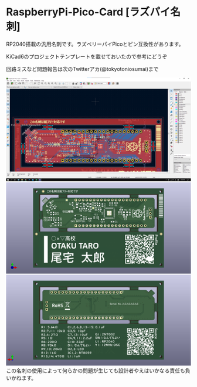 # RaspberryPi-Pico-Card [ラズパイ名刺]
RP2040搭載の汎用名刺です。ラズベリーパイPicoとピン互換性があります。

KiCad6のプロジェクトテンプレートを載せておいたので参考にどうぞ

回路ミスなど問題報告は次のTwitterアカ(@tokyotoniosumai)まで

![RaspberryPi-Pico-Card-Gerber.png](./RaspberryPi-Pico-Card-Gerber.png)
![RaspberryPi-Pico-Card-F.png](./RaspberryPi-Pico-Card-F.png)
![RaspberryPi-Pico-Card-B.png](./RaspberryPi-Pico-Card-B.png)
この名刺の使用によって何らかの問題が生じても設計者やえはいかなる責任も負いかねます。
